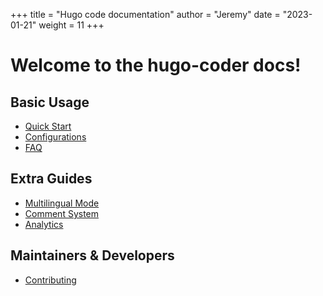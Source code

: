 +++
title = "Hugo code documentation"
author = "Jeremy"
date = "2023-01-21"
weight = 11
+++
# Welcome to the hugo-coder docs!

## Basic Usage

* [Quick Start](quick-start.md)
* [Configurations](configurations.md)
* [FAQ](faq.md)

## Extra Guides

* [Multilingual Mode](multilingual-mode.md)
* [Comment System](comment-system.md)
* [Analytics](analytics.md)

## Maintainers & Developers

* [Contributing](contributing.md)


